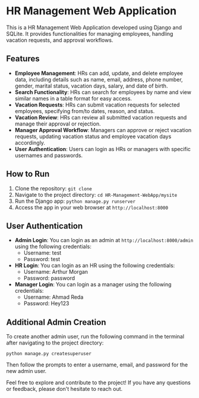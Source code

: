 # HR Management Web Application

This is a HR Management Web Application developed using Django and SQLite. It provides functionalities for managing employees, handling vacation requests, and approval workflows.

## Features

- **Employee Management**: HRs can add, update, and delete employee data, including details such as name, email, address, phone number, gender, marital status, vacation days, salary, and date of birth.
- **Search Functionality**: HRs can search for employees by name and view similar names in a table format for easy access.
- **Vacation Requests**: HRs can submit vacation requests for selected employees, specifying from/to dates, reason, and status.
- **Vacation Review**: HRs can review all submitted vacation requests and manage their approval or rejection.
- **Manager Approval Workflow**: Managers can approve or reject vacation requests, updating vacation status and employee vacation days accordingly.
- **User Authentication**: Users can login as HRs or managers with specific usernames and passwords.

## How to Run

1. Clone the repository: `git clone `
2. Navigate to the project directory: `cd HR-Management-WebApp/mysite`
3. Run the Django app: `python manage.py runserver`
4. Access the app in your web browser at `http://localhost:8000`

## User Authentication

- **Admin Login**: You can login as an admin at `http://localhost:8000/admin` using the following credentials:
  - Username: test
  - Password: test
- **HR Login**: You can login as an HR using the following credentials:
  - Username: Arthur Morgan
  - Password: password
- **Manager Login**: You can login as a manager using the following credentials:
  - Username: Ahmad Reda
  - Password: Hey123

## Additional Admin Creation

To create another admin user, run the following command in the terminal after navigating to the project directory:

```
python manage.py createsuperuser
```

Then follow the prompts to enter a username, email, and password for the new admin user.

Feel free to explore and contribute to the project! If you have any questions or feedback, please don't hesitate to reach out.
